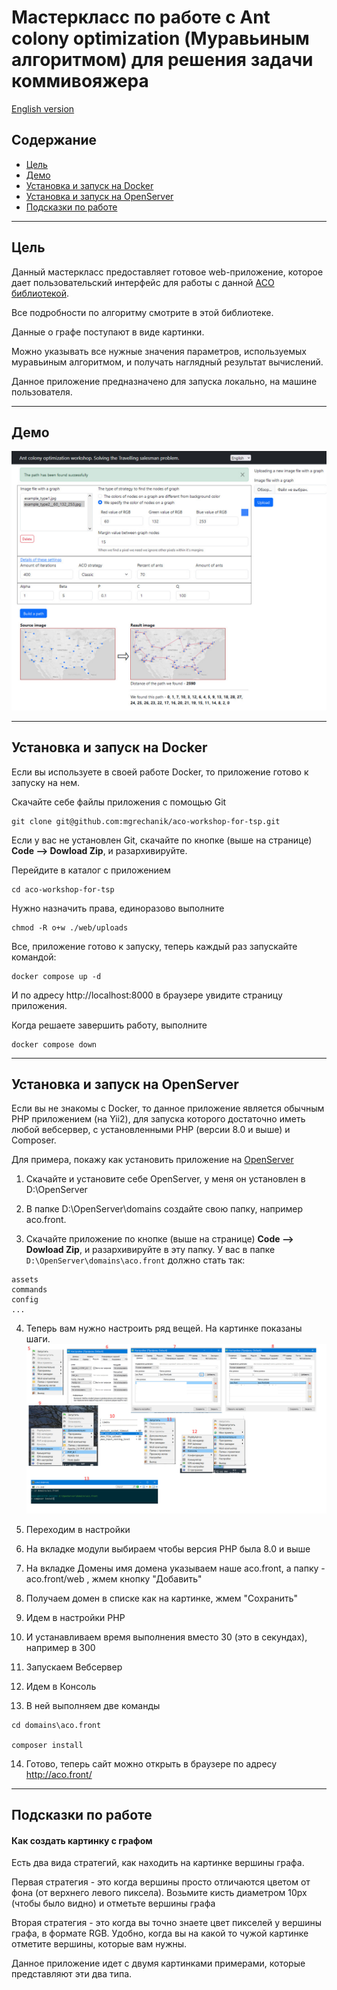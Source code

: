 # Мастеркласс по работе с Ant colony optimization (Муравьиным алгоритмом) для решения задачи коммивояжера

[English version](../README.md)

## Содержание

* [Цель](#goal)
* [Демо](#demo)
* [Установка и запуск на Docker](#docker)
* [Установка и запуск на OpenServer](#openserver)
* [Подсказки по работе](#tips)


---

## Цель <span id="goal"></span>

Данный мастеркласс предоставляет готовое web-приложение, которое дает пользовательский интерфейс для работы с данной [ACO библиотекой](https://github.com/mgrechanik/ant-colony-optimization).

Все подробности по алгоритму смотрите в этой библиотеке.

Данные о графе поступают в виде картинки.

Можно указывать все нужные значения параметров, используемых муравьиным алгоритмом, и получать наглядный результат вычислений.

Данное приложение предназначено для запуска локально, на машине пользователя.

---

## Демо <span id="demo"></span>

![Муравьиный алгоритм, мастеркласс](https://raw.githubusercontent.com/mgrechanik/aco-workshop-for-tsp/main/docs/aco_workshop_demo.jpg "Муравьиный алгоритм, мастеркласс")



	
---
    
## Установка и запуск на Docker <span id="docker"></span>

Если вы используете в своей работе Docker, то приложение готово к запуску на нем.


Скачайте себе файлы приложения с помощью Git
```
git clone git@github.com:mgrechanik/aco-workshop-for-tsp.git
```

Если у вас не установлен Git, скачайте по кнопке (выше на странице) **Code --> Dowload Zip**, и разархивируйте.

Перейдите в каталог с приложением
```
cd aco-workshop-for-tsp
```

Нужно назначить права, единоразово выполните
```
chmod -R o+w ./web/uploads
```

Все, приложение готово к запуску, теперь каждый раз запускайте командой:
```
docker compose up -d
```

И по адресу http://localhost:8000 в браузере увидите страницу приложения.

Когда решаете завершить работу, выполните

```
docker compose down
```


---

## Установка и запуск на OpenServer <span id="openserver"></span>

Если вы не знакомы с Docker, то данное приложение является обычным PHP приложением (на Yii2), для запуска которого 
достаточно иметь любой вебсервер, с установленными PHP (версии 8.0 и выше) и Composer.

Для примера, покажу как установить приложение на [OpenServer](https://ospanel.io/)

1) Скачайте и установите себе OpenServer, у меня он установлен в D:\OpenServer

2) В папке D:\OpenServer\domains создайте свою папку, например aco.front.

3) Скачайте приложение по кнопке (выше на странице) **Code --> Dowload Zip**, и разархивируйте в эту папку. У вас в папке ```D:\OpenServer\domains\aco.front``` должно стать так:
```
assets
commands
config
...
```

4) Теперь вам нужно настроить ряд вещей. На картинке показаны шаги.
![установка на OpenServer](https://raw.githubusercontent.com/mgrechanik/aco-workshop-for-tsp/main/docs/os_all.jpg "установка на OpenServer")

5) Переходим в настройки

6) На вкладке модули выбираем чтобы версия PHP была 8.0 и выше

7) На вкладке Домены имя домена указываем наше aco.front, а папку - aco.front/web , жмем кнопку "Добавить"

8) Получаем домен в списке как на картинке, жмем "Сохранить"

9) Идем в настройки PHP

10) И устанавливаем время выполнения вместо 30 (это в секундах), например в 300

11) Запускаем Вебсервер

12) Идем в Консоль

13) В ней выполняем две команды
```
cd domains\aco.front

composer install
```

14) Готово, теперь сайт можно открыть в браузере по адресу
http://aco.front/

---

## Подсказки по работе <span id="tips"></span>

#### Как создать картинку с графом <span id="tips-image-create"></span>

Есть два вида стратегий, как находить на картинке вершины графа.

Первая стратегия - это когда вершины просто отличаются цветом от фона (от верхнего левого пиксела). 
Возьмите кисть диаметром 10px (чтобы было видно) и отметьте вершины графа

Вторая стратегия - это когда вы точно знаете цвет пикселей у вершины графа, в формате RGB.
Удобно, когда вы на какой то чужой картинке отметите вершины, которые вам нужны.

Данное приложение идет с двумя картинками примерами, которые представляют эти два типа.